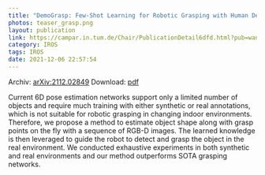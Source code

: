 ```yaml
---
title: "DemoGrasp: Few-Shot Learning for Robotic Grasping with Human Demonstration"
photos: teaser_grasp.png
layout: publication
link: https://campar.in.tum.de/Chair/PublicationDetail6dfd.html?pub=wang2021demograsp
category: IROS
tags: IROS
date: 2021-12-06 22:57:54
---
```


Archiv: [arXiv:2112.02849](https://arxiv.org/abs/2112.02849)
Download: [pdf](https://arxiv.org/pdf/2112.02849.pdf)


Current 6D pose estimation networks support only a limited number of objects and require much training with either synthetic or real annotations, which is not suitable for robotic grasping in changing indoor environments. Therefore, we propose a method to estimate object shape along with grasp points on the fly with a sequence of RGB-D images. The learned knowledge is then leveraged to guide the robot to detect and grasp the object in the real environment. We conducted exhaustive experiments in both synthetic and real environments and our method outperforms SOTA grasping networks.